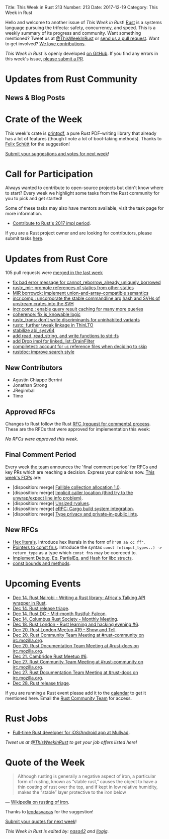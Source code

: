 Title: This Week in Rust 213
Number: 213
Date: 2017-12-19
Category: This Week in Rust

Hello and welcome to another issue of *This Week in Rust*!
[Rust](http://rust-lang.org) is a systems language pursuing the trifecta: safety, concurrency, and speed.
This is a weekly summary of its progress and community.
Want something mentioned? Tweet us at [@ThisWeekInRust](https://twitter.com/ThisWeekInRust) or [send us a pull request](https://github.com/cmr/this-week-in-rust).
Want to get involved? [We love contributions](https://github.com/rust-lang/rust/blob/master/CONTRIBUTING.md).

*This Week in Rust* is openly developed [on GitHub](https://github.com/cmr/this-week-in-rust).
If you find any errors in this week's issue, [please submit a PR](https://github.com/cmr/this-week-in-rust/pulls).

# Updates from Rust Community

## News & Blog Posts

# Crate of the Week

This week's crate is [printpdf](https://crates.io/crates/printpdf), a pure Rust PDF-writing library that already has a lot of features (though I note a lot of
bool-taking methods). Thanks to [Felix Schütt](https://users.rust-lang.org/u/sharazam) for the suggestion!

[Submit your suggestions and votes for next week][submit_crate]!

[submit_crate]: https://users.rust-lang.org/t/crate-of-the-week/2704

# Call for Participation

Always wanted to contribute to open-source projects but didn't know where to start?
Every week we highlight some tasks from the Rust community for you to pick and get started!

Some of these tasks may also have mentors available, visit the task page for more information.

* [Contribute to Rust's 2017 impl period](https://www.rustaceans.org/findwork/impl).

If you are a Rust project owner and are looking for contributors, please submit tasks [here][guidelines].

[guidelines]: https://users.rust-lang.org/t/twir-call-for-participation/4821

# Updates from Rust Core

105 pull requests were [merged in the last week][merged]

[merged]: https://github.com/search?q=is%3Apr+org%3Arust-lang+is%3Amerged+merged%3A2017-12-04..2017-12-11

* [fix bad error message for cannot_reborrow_already_uniquely_borrowed](https://github.com/rust-lang/rust/pull/46572)
* [rustc_mir: promote references of statics from other statics](https://github.com/rust-lang/rust/pull/46524)
* [MIR borrowck: implement union-and-array-compatible semantics](https://github.com/rust-lang/rust/pull/46268)
* [incr.comp.: uncorporate the stable commandline arg hash and SVHs of upstream crates into the SVH](https://github.com/rust-lang/rust/pull/46427)
* [incr.comp.: enable query result caching for many more queries](https://github.com/rust-lang/rust/pull/46556)
* [coherence: fix is_knowable logic](https://github.com/rust-lang/rust/pull/46192)
* [rustc_trans: don't write discriminants for uninhabited variants](https://github.com/rust-lang/rust/pull/46521)
* [rustc: further tweak linkage in ThinLTO](https://github.com/rust-lang/rust/pull/46549)
* [stabilize abi_sysv64](https://github.com/rust-lang/rust/pull/46528)
* [add read, read_string, and write functions to std::fs](https://github.com/rust-lang/rust/pull/45837)
* [add Drop impl for linked_list::DrainFilter](https://github.com/rust-lang/rust/pull/46581)
* [compiletest: account for `ui` reference files when deciding to skip](https://github.com/rust-lang/rust/pull/46533)
* [rustdoc: improve search style](https://github.com/rust-lang/rust/pull/46502)

## New Contributors

* Agustin Chiappe Berrini
* Jonathan Strong
* JRegimbal
* Timo

## Approved RFCs

Changes to Rust follow the Rust [RFC (request for comments)
process](https://github.com/rust-lang/rfcs#rust-rfcs). These
are the RFCs that were approved for implementation this week:

*No RFCs were approved this week.*

## Final Comment Period

Every week [the team](https://www.rust-lang.org/team.html) announces the
'final comment period' for RFCs and key PRs which are reaching a
decision. Express your opinions now. [This week's FCPs][fcp] are:

[fcp]: https://github.com/rust-lang/rfcs/labels/final-comment-period

* [disposition: merge] [Fallible collection allocation 1.0](https://github.com/rust-lang/rfcs/pull/2116).
* [disposition: merge] [Implicit caller location (third try to the unwrap/expect line info problem)](https://github.com/rust-lang/rfcs/pull/2091).
* [disposition: merge] [Unsized rvalues](https://github.com/rust-lang/rfcs/pull/1909).
* [disposition: merge] [eRFC: Cargo build system integration](https://github.com/rust-lang/rfcs/pull/2136).
* [disposition: merge] [Type privacy and private-in-public lints](https://github.com/rust-lang/rfcs/pull/2145).

## New RFCs

* [Hex literals](https://github.com/rust-lang/rfcs/pull/2244). Introduce hex literals in the form of `h"00 aa cc ff"`.
* [Pointers to const fn:s](https://github.com/rust-lang/rfcs/pull/2238). Introduce the syntax `const fn(input_types..) -> return_type` as a type which `const fn`s may be coereced to.
* [Implement Debug, Eq, PartialEq, and Hash for libc structs](https://github.com/rust-lang/rfcs/pull/2237).
* [const bounds and methods](https://github.com/rust-lang/rfcs/pull/2237).

# Upcoming Events

* [Dec 14. Rust Nairobi - Writing a Rust library: Africa's Talking API wrapper in Rust](https://www.meetup.com/Rust-Nairobi/events/245535269/).
* [Dec 14. Rust release triage](https://internals.rust-lang.org/t/release-cycle-triage-proposal/3544).
* [Dec 14. Rust DC - Mid-month Rustful: Falcon](https://www.meetup.com/RustDC/events/243672324/).
* [Dec 14. Columbus Rust Society - Monthly Meeting](https://www.meetup.com/columbus-rs/events/czcwhlywqbsb/).
* [Dec 18. Rust London - Rust learning and hacking evening #6](https://www.meetup.com/Rust-London-User-Group/events/245327924/).
* [Dec 20. Rust London Meetup #19 - Show and Tell](https://www.meetup.com/Rust-London-User-Group/events/242846316/).
* [Dec 20. Rust Community Team Meeting at #rust-community on irc.mozilla.org](https://chat.mibbit.com/?server=irc.mozilla.org&channel=%23rust-community).
* [Dec 20. Rust Documentation Team Meeting at #rust-docs on irc.mozilla.org](https://chat.mibbit.com/?server=irc.mozilla.org&channel=%23rust-docs).
* [Dec 21. Cambridge Rust Meetup #6](https://www.meetup.com/Cambridge-Rust-Meetup/events/mgtcwnywqbcc/).
* [Dec 27. Rust Community Team Meeting at #rust-community on irc.mozilla.org](https://chat.mibbit.com/?server=irc.mozilla.org&channel=%23rust-community).
* [Dec 27. Rust Documentation Team Meeting at #rust-docs on irc.mozilla.org](https://chat.mibbit.com/?server=irc.mozilla.org&channel=%23rust-docs).
* [Dec 28. Rust release triage](https://internals.rust-lang.org/t/release-cycle-triage-proposal/3544).

If you are running a Rust event please add it to the [calendar] to get
it mentioned here. Email the [Rust Community Team][community] for access.

[calendar]: https://www.google.com/calendar/embed?src=apd9vmbc22egenmtu5l6c5jbfc%40group.calendar.google.com
[community]: mailto:community-team@rust-lang.org

# Rust Jobs

* [Full-time Rust developer for iOS/Android app at Mullvad](https://mullvad.net/blog/2017/12/5/hiring-full-time-rust-developer-iosandroid-app/).

*Tweet us at [@ThisWeekInRust](https://twitter.com/ThisWeekInRust) to get your job offers listed here!*

# Quote of the Week

> Although rusting is generally a negative aspect of iron, a particular form of rusting, known as “stable rust,” causes the object to have a thin coating of rust over the top, and if kept in low relative humidity, makes the “stable” layer protective to the iron below

— [Wikipedia on rusting of iron](https://en.wikipedia.org/wiki/Rust).

Thanks to [leodasvacas](https://users.rust-lang.org/t/twir-quote-of-the-week/328/473) for the suggestion!

[Submit your quotes for next week][submit]!

[submit]: http://users.rust-lang.org/t/twir-quote-of-the-week/328

*This Week in Rust is edited by: [nasa42](https://github.com/nasa42) and [llogiq](https://github.com/llogiq).*
